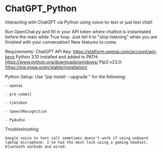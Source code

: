 # ChatGPT_Python
Interacting with ChatGPT via Python using voice-to-text or just text chat!

Run OpenChat.py and fill in your API token where chatbot is instantiated before the main while True loop. Just tell it to "stop listening" when you are finished with your conversation! New features to come.

Requirements:
ChatGPT API Key: https://platform.openai.com/account/api-keys
Python 3.10 installed and added to PATH: https://www.python.org/downloads/windows/
Pip3 v23.0: https://pip.pypa.io/en/stable/installation/

Python Setup:
  Use "pip install --upgrade <library>" for the following:
    
    - openai
    
    - pre-commit
    
    - tiktoken
    
    - SpeechRecognition
    
    - PyAudio


Troubleshooting:
    
    Google voice to text call sometimes doesn't work if using onboard laptop microphone. I've had the most luck using a gaming headset, bluetooth earbuds and wired.
